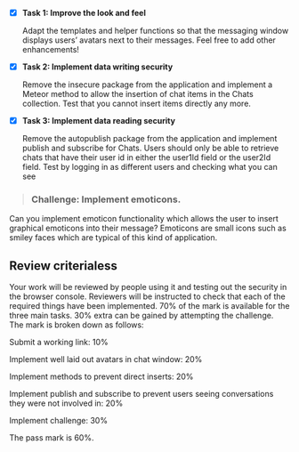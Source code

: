 - [x] **Task 1: Improve the look and feel**

    Adapt the templates and helper functions so that the messaging window displays users’ avatars next to their messages. Feel free to add other enhancements!

- [x] **Task 2: Implement data writing security**

    Remove the insecure package from the application and implement a Meteor method to allow the insertion of chat items in the Chats collection. Test that you cannot insert items directly any more.

- [x] **Task 3: Implement data reading security**

    Remove the autopublish package from the application and implement publish and subscribe for Chats. Users should only be able to retrieve chats that have their user id in either the user1Id field or the user2Id field. Test by logging in as different users and checking what you can see

> ### Challenge: Implement emoticons.
  Can you implement emoticon functionality which allows the user to insert graphical emoticons into their message? Emoticons are small icons such as smiley faces which are typical of this kind of application.

## Review criterialess

Your work will be reviewed by people using it and testing out the security in the browser console. Reviewers will be instructed to check that each of the required things have been implemented. 70% of the mark is available for the three main tasks. 30% extra can be gained by attempting the challenge. The mark is broken down as follows:

Submit a working link: 10%

Implement well laid out avatars in chat window: 20%

Implement methods to prevent direct inserts: 20%

Implement publish and subscribe to prevent users seeing conversations they were not involved in: 20%

Implement challenge: 30%

The pass mark is 60%.
